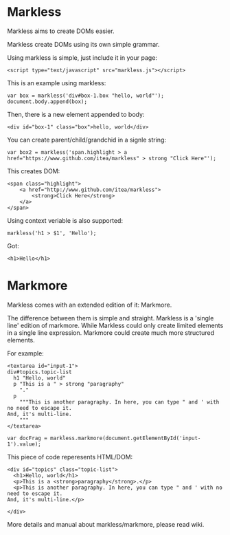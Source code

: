 Markless
========

Markless aims to create DOMs easier.

Markless create DOMs using its own simple grammar.

Using markless is simple, just include it in your page:

    <script type="text/javascript" src="markless.js"></script>

This is an example using markless:

    var box = markless('div#box-1.box "hello, world"');
    document.body.append(box);

Then, there is a new element appended to body:

    <div id="box-1" class="box">hello, world</div>

You can create parent/child/grandchid in a signle string:

    var box2 = markless('span.highlight > a href="https://www.github.com/itea/markless" > strong "Click Here"');

This creates DOM:

    <span class="highlight">
        <a href="http://www.github.com/itea/markless">
            <strong>Click Here</strong>
        </a>
    </span>

Using context veriable is also supported:

    markless('h1 > $1', 'Hello');

Got:

    <h1>Hello</h1>


Markmore
========

Markless comes with an extended edition of it: Markmore.

The difference between them is simple and straight. Markless is a 'single line' edition of markmore. While Markless could only create limited elements in a single line expression. Markmore could create much more structured elements.

For example:

    <textarea id="input-1">
    div#topics.topic-list
      h1 "Hello, world"
      p "This is a " > strong "paragraphy"
        "."
      p
        """This is another paragraphy. In here, you can type " and ' with no need to escape it.
    And, it's multi-line.
        """
    </textarea>

    var docFrag = markless.markmore(document.getElementById('input-1').value);

This piece of code reperesents HTML/DOM:

    <div id="topics" class="topic-list">
      <h1>Hello, world</h1>
      <p>This is a <strong>paragraphy</strong>.</p>
      <p>This is another paragraphy. In here, you can type " and ' with no need to escape it.
    And, it's multi-line.</p>

    </div>

More details and manual about markless/markmore, please read wiki.


